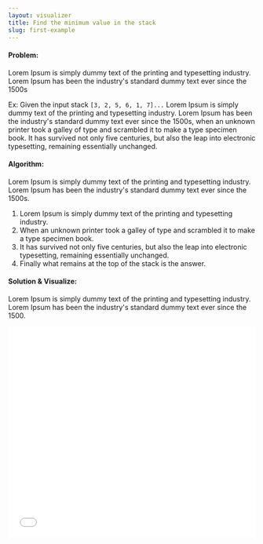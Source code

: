 ```yaml
---
layout: visualizer
title: Find the minimum value in the stack
slug: first-example
---
```


#### Problem:

Lorem Ipsum is simply dummy text of the printing and typesetting industry. Lorem Ipsum has been the industry's standard dummy text ever since the 1500s

Ex: Given the input stack `[3, 2, 5, 6, 1, 7]...` Lorem Ipsum is simply dummy text of the printing and typesetting industry. Lorem Ipsum has been the industry's standard dummy text ever since the 1500s, when an unknown printer took a galley of type and scrambled it to make a type specimen book. It has survived not only five centuries, but also the leap into electronic typesetting, remaining essentially unchanged.

#### Algorithm:

Lorem Ipsum is simply dummy text of the printing and typesetting industry. Lorem Ipsum has been the industry's standard dummy text ever since the 1500s.

1. Lorem Ipsum is simply dummy text of the printing and typesetting industry.
2. When an unknown printer took a galley of type and scrambled it to make a type specimen book.
3. It has survived not only five centuries, but also the leap into electronic typesetting, remaining essentially unchanged.
4. Finally what remains at the top of the stack is the answer.

#### Solution & Visualize:

Lorem Ipsum is simply dummy text of the printing and typesetting industry. Lorem Ipsum has been the industry's standard dummy text ever since the 1500.

<div class="solution">
    <iframe width="100%" height="430" src="//jsfiddle.net/DiogoBernardelli/vuc85mok/embedded/js,result/dark/" frameborder="0" loading="lazy" allowtransparency="true" allowfullscreen="true"></iframe>
</div>
